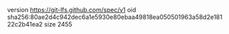 version https://git-lfs.github.com/spec/v1
oid sha256:80ae2d4c942dec6a1e5930e80ebaa49818ea050501963a58d2e18122c2b41ea2
size 2455
